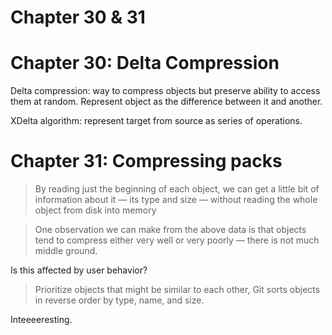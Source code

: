 # Chapter 30 & 31

# Chapter 30: Delta Compression

Delta compression: way to compress objects but preserve ability to access them at random. Represent object as the difference between it and another.

XDelta algorithm: represent target from source as series of operations.

# Chapter 31: Compressing packs 

> By reading just the beginning of each object, we can get a little bit of information about it — its type and size — without reading the whole object from disk into memory

> One observation we can make from the above data is that objects tend to compress either very well or very poorly — there is not much middle ground.

Is this affected by user behavior?

> Prioritize objects that might be similar to each other, Git sorts objects in reverse order by type, name, and size. 

Inteeeeresting. 


